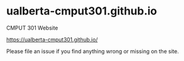 # ualberta-cmput301.github.io <!-- @LT-IGNORE:GITHUB@ -->
CMPUT 301 Website

<https://ualberta-cmput301.github.io/>

Please file an issue if you find anything wrong or missing on the site.